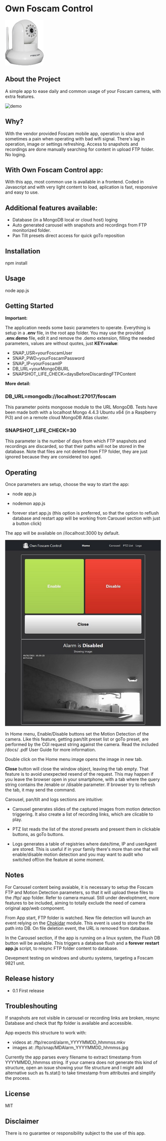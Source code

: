 # Own Foscam Control

![logo](./public/icon.png)

## About the Project</h2>

A simple app to ease daily and common usage of your Foscam camera, with extra features.

![demo](./docs/demo2.gif)

## Why?

With the vendor provided Foscam mobile app, operation is slow and sometimes a pain when operating with bad wifi signal. There's lag in operation, image or settings refreshing. Access to snapshots and recordings are done manually searching for content in upload FTP folder. No loging.

## With Own Foscam Control app:

With this app, most common use is available in a frontend. Coded in Javascript and with very light content to load, aplication is fast, responsive and easy to use.

## Additional features available:

- Database (in a MongoDB local or cloud host) loging
- Auto generated carousel with snapshots and recordings from FTP monitorized folder.
- Pan Tilt presets direct access for quick goTo reposition

## Installation

npm install

## Usage

node app.js

## Getting Started

**Important:**

The application needs some basic parameters to operate. Everything is setup in a **.env** file, in the root app folder. You may use the provided **.env.demo** file, edit it and remove the .demo extension, filling the needed parameters, values are without quotes, just **KEY=value**:

- SNAP_USR=yourFoscamUser
- SNAP_PWD=yourFoscamPassword
- SNAP_IP=yourFoscamIP
- DB_URL=yourMongoDBURL
- SNAPSHOT_LIFE_CHECK=daysBeforeDiscardingFTPContent

**More detail:**

### DB_URL=mongodb://localhost:27017/foscam

This parameter points mongoose module to the URL MongoDB. Tests have been made both with a localhost Mongo 4.4.3 Ubuntu x64 (in a Raspberry Pi3) and on a remote cloud MongoDB Atlas cluster.

### SNAPSHOT_LIFE_CHECK=30

This parameter is the number of days from which FTP snapshots and recordings are discarded, so that their paths will not be stored in the database. Note that files are not deleted from FTP folder, they are just ignored because they are considered too aged.

## Operating

Once parameters are setup, choose the way to start the app:

- node app.js

- nodemon app.js

- forever start app.js (this option is preferred, so that the option to reflush database and restart app will be working from Carousel section with just a button click)

The app will be available on //localhost:3000 by default.

![home](./docs/home.jpg)

In Home menu, Enable/Disable buttons set the Motion Detection of the camera. Like this feature, getting pan/tilt preset list or goTo preset, are performed by the CGI request string against the camera. Read the included /docs/ .pdf User Guide for more information.

Double click on the Home menu image opens the image in new tab.

**Close** button will close the window object, leaving the tab empty. That feature is to avoid unexpected resend of the request. This may happen if you leave the browser open in your smartphone, with a tab where the query string contains the /enable or /disable parameter. If browser try to refresh the tab, it may send the command.

Carousel, pan/tilt and logs sections are intuitive:

- Carousel generates slides of the captured images from motion detection triggering. It also create a list of recording links, which are clicable to play.

- PTZ list reads the list of the stored presets and present them in clickable buttons, as goTo buttons.

- Logs generates a table of registries where date/time, IP and userAgent are stored. This is useful if in your family there's more than one that will enable/disable motion detection and you may want to audit who switched off/on the feature at some moment.

## Notes

For Carousel content being avaiable, it is necessary to setup the Foscam FTP and Motion Detection parameters, so that it will upload these files to the /ftp/ app folder. Refer to camera manual.
Still under developtment, more features to be included, aiming to totally exclude the need of camera original app/web component.

From App start, FTP folder is watched. New file detection will launch an event relying on the [Chokidar](https://github.com/paulmillr/chokidar) module. This event is used to store the file path into DB.
On file deletion event, the URL is removed from database.

In the Carousel section, if the app is running on a linux system, the Flush DB button will be available. This triggers a database flush and a **forever restart app.js** script, to resync FTP folder content to database.

Devepment testing on windows and ubuntu systems, targeting a Foscam 9821 unit.

## Release history

- 0.1 First release

## Troubleshouting

If snapshots are not visible in carousel or recording links are broken, resync Database and check that ftp folder is available and accessible.

App expects this structure to work with:

- videos at: /ftp/record/alarm_YYYYMMDD_hhmmss.mkv
- images at: /ftp/snap/MDAlarm_YYYYMMDD_hhmmss.jpg

Currently the app parses every filename to extract timestamp from YYYYMMDD_hhmmss string. If your camera does not generate this kind of structure, open an issue showing your file structure and I might add alternative such as fs.stat() to take timestamp from attributes and simplify the process.

## License

MIT

## Disclaimer

There is no guarantee or responsibility subject to the use of this app.
